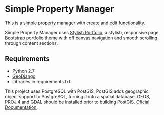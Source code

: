 # Simple Property Manager

This is a simple property manager with create and edit functionality.

Simple Property Manager uses [Stylish Portfolio](http://startbootstrap.com/template-overviews/stylish-portfolio/), a stylish, responsive page [Bootstrap](http://getbootstrap.com/) portfolio theme with off canvas navigation and smooth scrolling through content sections. 

## Requirements

* Python 2.7
* [GeoDjango](https://docs.djangoproject.com/en/1.7/ref/contrib/gis/)
* Libraries in requirements.txt 


This project uses PostgreSQL with PostGIS, PostGIS adds geographic object support to PostgreSQL, turning it into a spatial database. GEOS, PROJ.4 and GDAL should be installed prior to building PostGIS. [Oficial Documentation](https://docs.djangoproject.com/en/1.7/ref/contrib/gis/install/postgis/).
